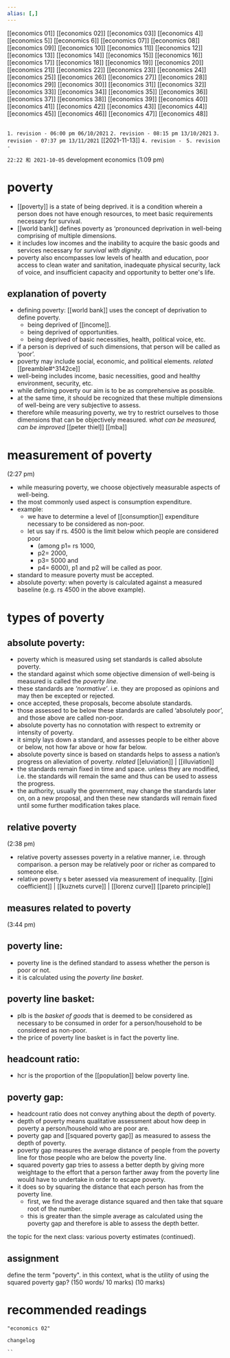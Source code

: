 ```yaml
---
alias: [,]
---
```

[[economics 01]] [[economics 02]] [[economics 03]] [[economics 4]] [[economics 5]] [[economics 6]] [[economics 07]] [[economics 08]] [[economics 09]] [[economics 10]]
[[economics 11]] [[economics 12]] [[economics 13]] [[economics 14]]  [[economics 15]] [[economics 16]] [[economics 17]] [[economics 18]] [[economics 19]] [[economics 20]]
[[economics 21]] [[economics 22]] [[economics 23]] [[economics 24]] [[economics 25]] [[economics 26]] [[economics 27]] [[economics 28]] [[economics 29]] [[economics 30]]
[[economics 31]] [[economics 32]] [[economics 33]] [[economics 34]] [[economics 35]] [[economics 36]] [[economics 37]] [[economics 38]] [[economics 39]] [[economics 40]]
[[economics 41]] [[economics 42]] [[economics 43]] [[economics 44]] [[economics 45]] [[economics 46]] [[economics 47]] [[economics 48]]
```toc
```

`1. revision - 06:00 pm 06/10/2021`
`2. revision - 08:15 pm 13/10/2021`
`3. revision - 07:37 pm 13/11/2021` [[2021-11-13]]
`4. revision - `
`5. revision - `
		
`22:22 和 2021-10-05`
development economics
(1:09 pm)
# poverty
- [[poverty]] is a state of being deprived. it is a condition wherein a person does not have enough resources, to meet basic requirements necessary for survival.
- [[world bank]] defines poverty as ‘pronounced deprivation in well-being comprising of multiple dimensions.
- it includes low incomes and the inability to acquire the basic goods and services necessary for _survival with dignity_.
- poverty also encompasses low levels of health and education, poor access to clean water and sanitation, inadequate physical security, lack of voice, and insufficient capacity and opportunity to better one's life.
## explanation of poverty
- defining poverty: [[world bank]] uses the concept of deprivation to define poverty. 
	- being deprived of [[income]].
	- being deprived of opportunities.
	- being deprived of basic necessities, health, political voice, etc.
- if a person is deprived of such dimensions, that person will be called as ‘poor’.
- poverty may include social, economic, and political elements. _related_ [[preamble#^3142ce]]
- well-being includes income, basic necessities, good and healthy environment, security, etc.
- while defining poverty our aim is to be as comprehensive as possible.
- at the same time, it should be recognized that these multiple dimensions of well-being are very subjective to assess.
- therefore while measuring poverty, we try to restrict ourselves to those dimensions that can be objectively measured. _what can be measured, can be improved_ [[peter thiel]] [[mba]]

# measurement of poverty
(2:27 pm)
- while measuring poverty, we choose objectively measurable aspects of well-being.
- the most commonly used aspect is consumption expenditure.  
- example:
	- we have to determine a level of [[consumption]] expenditure necessary to be considered as non-poor.
	- let us say if rs. 4500 is the limit below which people are considered poor
		- (among p1= rs 1000,
		- p2= 2000,
		- p3= 5000 and
		- p4= 6000), p1 and p2 will be called as poor. 
- standard to measure poverty must be accepted. 
- absolute poverty: when poverty is calculated against a measured baseline (e.g. rs 4500 in the above example). 

# types of poverty
## absolute poverty:
- poverty which is measured using set standards is called absolute poverty. 
- the standard against which some objective dimension of well-being is measured is called the _poverty line._ 
- these standards are _‘normative’_. i.e. they are proposed as opinions and may then be excepted or rejected. 
- once accepted, these proposals, become absolute standards. 
- those assessed to be below these standards are called ‘absolutely poor’, and those above are called non-poor.
- absolute poverty has no connotation with respect to extremity or intensity of poverty. 
- it simply lays down a standard, and assesses people to be either above or below, not how far above or how far below. 
- absolute poverty since is based on standards helps to assess a nation’s progress on alleviation of poverty. _related_ [[eluviation]] | [[illuviation]]
- the standards remain fixed in time and space. unless they are modified, i.e. the standards will remain the same and thus can be used to assess the progress.
- the authority, usually the government, may change the standards later on, on a new proposal, and then these new standards will remain fixed until some further modification takes place.

## relative poverty
(2:38 pm)
- relative poverty assesses poverty in a relative manner, i.e. through comparison. a person may be relatively poor or richer as compared to someone else.
- relative poverty s beter asessed via measurement of inequality. [[gini coefficient]] | [[kuznets curve]] | [[lorenz curve]] [[pareto principle]]

## measures related to poverty
(3:44 pm)
## poverty line: 
- poverty line is the defined standard to assess whether the person is poor or not.
- it is calculated using the _poverty line basket_.
## poverty line basket: 
- plb is the _basket of goods_ that is deemed to be considered as necessary to be consumed in order for a person/household to be considered as non-poor.
- the price of poverty line basket is in fact the poverty line. 
## headcount ratio: 
- hcr is the proportion of the [[population]] below poverty line. 
## poverty gap: 
- headcount ratio does not convey anything about the depth of poverty.
- depth of poverty means qualitative assessment about how deep in poverty a person/household who are poor are.
- poverty gap and [[squared poverty gap]] as measured to assess the depth of poverty.
- poverty gap measures the average distance of people from the poverty line for those people who are below the poverty line.
- squared poverty gap tries to assess a better depth by giving more weightage to the effort that a person farther away from the poverty line would have to undertake in order to escape poverty.
- it does so by squaring the distance that each person has from the poverty line.
	- first, we find the average distance squared and then take that square root of the number.
	- this is greater than the simple average as calculated using the poverty gap and therefore is able to assess the depth better.

the topic for the next class: various poverty estimates (continued).
## assignment
define the term "poverty". in this context, what is the utility of using the squared poverty gap? (150 words/ 10 marks) (10 marks)

# recommended readings
```query
"economics 02"
```

```plain
changelog

``